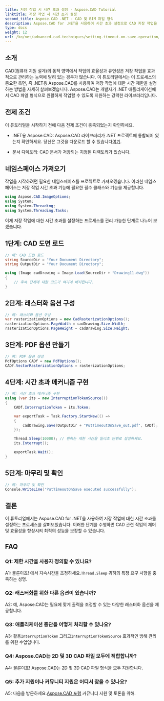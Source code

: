 ```yaml
---
title: 저장 작업 시 시간 초과 설정 - Aspose.CAD Tutorial
linktitle: 저장 작업 시 시간 초과 설정
second_title: Aspose.CAD .NET - CAD 및 BIM 파일 형식
description: Aspose.CAD for .NET을 사용하여 시간 초과 설정으로 CAD 저장 작업을 향상시키는 방법을 알아보세요. .NET 애플리케이션의 효율성과 제어력을 높이세요.
type: docs
weight: 12
url: /ko/net/advanced-cad-techniques/setting-timeout-on-save-operation/
---
```

## 소개

CAD(컴퓨터 지원 설계)의 동적 영역에서 작업의 효율성과 유연성은 저장 작업을 효과적으로 관리하는 능력에 달려 있는 경우가 많습니다. 이 튜토리얼에서는 이 프로세스의 중요한 측면, 즉 .NET용 Aspose.CAD를 사용하여 저장 작업에 대한 시간 제한을 설정하는 방법을 자세히 살펴보겠습니다. Aspose.CAD는 개발자가 .NET 애플리케이션에서 CAD 파일 형식으로 원활하게 작업할 수 있도록 지원하는 강력한 라이브러리입니다.

## 전제 조건

이 튜토리얼을 시작하기 전에 다음 전제 조건이 충족되었는지 확인하세요.

-  .NET용 Aspose.CAD: Aspose.CAD 라이브러리가 .NET 프로젝트에 통합되어 있는지 확인하세요. 당신은 그것을 다운로드 할 수 있습니다[여기](https://releases.aspose.com/cad/net/).

- 문서 디렉토리: CAD 문서가 저장되는 지정된 디렉토리가 있습니다.

## 네임스페이스 가져오기

작업을 시작하려면 필요한 네임스페이스를 프로젝트로 가져오겠습니다. 이러한 네임스페이스는 저장 작업 시간 초과 기능에 필요한 필수 클래스와 기능을 제공합니다.

```csharp
using Aspose.CAD.ImageOptions;
using System;
using System.Threading;
using System.Threading.Tasks;
```

이제 저장 작업에 대한 시간 초과를 설정하는 프로세스를 관리 가능한 단계로 나누어 보겠습니다.

## 1단계: CAD 도면 로드

```csharp
// 예: CAD 도면 로드
string SourceDir = "Your Document Directory";
string OutputDir = "Your Document Directory";

using (Image cadDrawing = Image.Load(SourceDir + "Drawing11.dwg"))
{
    // 후속 단계에 대한 코드가 여기에 배치됩니다.
}
```

## 2단계: 래스터화 옵션 구성

```csharp
// 예: 래스터화 옵션 구성
var rasterizationOptions = new CadRasterizationOptions();
rasterizationOptions.PageWidth = cadDrawing.Size.Width;
rasterizationOptions.PageHeight = cadDrawing.Size.Height;
```

## 3단계: PDF 옵션 만들기

```csharp
// 예: PDF 옵션 생성
PdfOptions CADf = new PdfOptions();
CADf.VectorRasterizationOptions = rasterizationOptions;
```

## 4단계: 시간 초과 메커니즘 구현

```csharp
// 예: 시간 초과 메커니즘 구현
using (var its = new InterruptionTokenSource())
{
    CADf.InterruptionToken = its.Token;

    var exportTask = Task.Factory.StartNew(() =>
    {
        cadDrawing.Save(OutputDir + "PutTimeoutOnSave_out.pdf", CADf);
    });

    Thread.Sleep(10000); // 원하는 제한 시간을 밀리초 단위로 설정하세요.
    its.Interrupt();

    exportTask.Wait();
}
```

## 5단계: 마무리 및 확인

```csharp
// 예: 마무리 및 확인
Console.WriteLine("PutTimeoutOnSave executed successfully");
```

## 결론

이 튜토리얼에서는 Aspose.CAD for .NET을 사용하여 저장 작업에 대한 시간 초과를 설정하는 프로세스를 살펴보았습니다. 이러한 단계를 수행하면 CAD 관련 작업의 제어 및 효율성을 향상시켜 최적의 성능을 보장할 수 있습니다.

## FAQ

### Q1: 제한 시간을 사용자 정의할 수 있나요?

A1: 물론이죠! 에서 지속시간을 조정하세요.`Thread.Sleep` 귀하의 특정 요구 사항을 충족하는 성명.

### Q2: 래스터화를 위한 다른 옵션이 있습니까?

A2: 예, Aspose.CAD는 필요에 맞게 출력을 조정할 수 있는 다양한 래스터화 옵션을 제공합니다.

### Q3: 애플리케이션 중단을 어떻게 처리할 수 있나요?

 A3: 활용`InterruptionToken` 그리고`InterruptionTokenSource` 효과적인 방해 관리를 위한 수업입니다.

### Q4: Aspose.CAD는 2D 및 3D CAD 파일 모두에 적합합니까?

A4: 물론이죠! Aspose.CAD는 2D 및 3D CAD 파일 형식을 모두 지원합니다.

### Q5: 추가 지원이나 커뮤니티 지원은 어디서 찾을 수 있나요?

A5: 다음을 방문하세요.[Aspose.CAD 포럼](https://forum.aspose.com/c/cad/19) 커뮤니티 지원 및 토론을 위해.